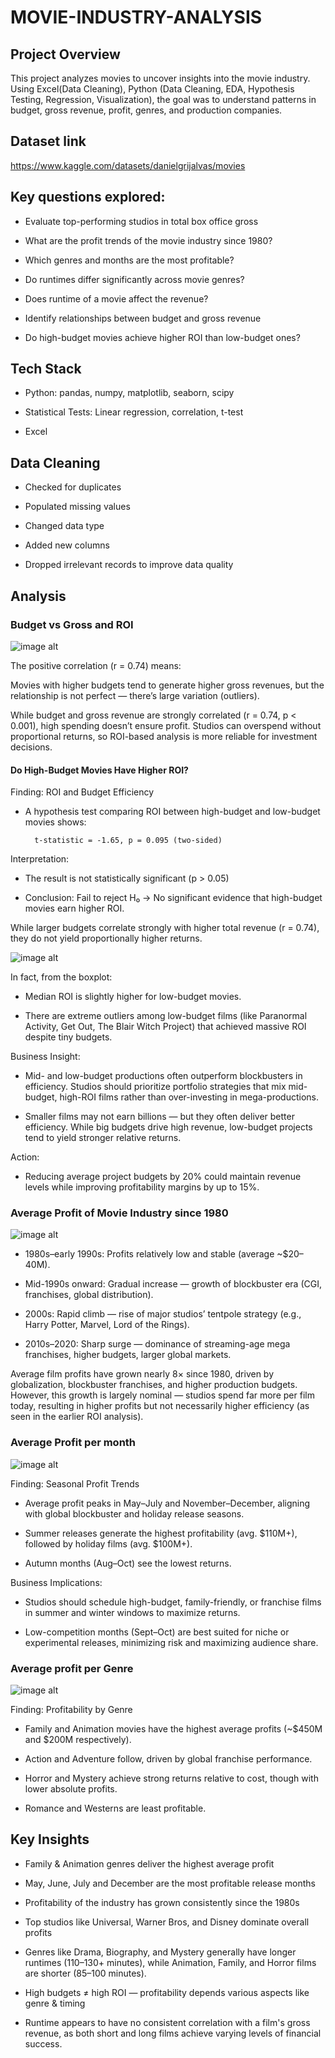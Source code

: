 # MOVIE-INDUSTRY-ANALYSIS

## Project Overview

This project analyzes movies to uncover insights into the movie industry. Using Excel(Data Cleaning), Python (Data Cleaning, EDA, Hypothesis Testing, Regression, Visualization), the goal was to understand patterns in budget, gross revenue, profit, genres, and production companies.


## Dataset link

https://www.kaggle.com/datasets/danielgrijalvas/movies

## Key questions explored:

* Evaluate top-performing studios in total box office gross

* What are the profit trends of the movie industry since 1980?

* Which genres and months are the most profitable?

* Do runtimes differ significantly across movie genres?

* Does runtime of a movie affect the revenue?

* Identify relationships between budget and gross revenue

* Do high-budget movies achieve higher ROI than low-budget ones?



## Tech Stack

* Python: pandas, numpy, matplotlib, seaborn, scipy

* Statistical Tests: Linear regression, correlation, t-test
  
* Excel

## Data Cleaning

* Checked for duplicates

* Populated missing values

* Changed data type

* Added new columns

* Dropped irrelevant records to improve data quality


## Analysis

### Budget vs Gross and ROI

![image alt](https://github.com/ajoalenjeen/MOVIE-INDUSTRY-ANALYSIS/blob/2396b3f0bdeb123547fb84ac76945cf211e87877/Image/Screenshot%202025-10-13%20153611.png)

The positive correlation (r = 0.74) means:

Movies with higher budgets tend to generate higher gross revenues, but the relationship is not perfect — there’s large variation (outliers).

While budget and gross revenue are strongly correlated (r = 0.74, p < 0.001), high spending doesn’t ensure profit. Studios can overspend without proportional returns, so ROI-based analysis is more reliable for investment decisions.

#### Do High-Budget Movies Have Higher ROI?

Finding: ROI and Budget Efficiency

* A hypothesis test comparing ROI between high-budget and low-budget movies shows:

        t-statistic = -1.65, p = 0.095 (two-sided)

Interpretation:
* The result is not statistically significant (p > 0.05)
  
* Conclusion: Fail to reject H₀ → No significant evidence that high-budget movies earn higher ROI.

While larger budgets correlate strongly with higher total revenue (r = 0.74), they do not yield proportionally higher returns.

![image alt](https://github.com/ajoalenjeen/MOVIE-INDUSTRY-ANALYSIS/blob/a8bbceaee6faa17b540fd84b0d7ba4dab6e16815/Image/Screenshot%202025-10-13%20153635.png)

In fact, from the boxplot:

* Median ROI is slightly higher for low-budget movies.

* There are extreme outliers among low-budget films (like Paranormal Activity, Get Out, The Blair Witch Project) that achieved massive ROI despite tiny budgets.

Business Insight:

* Mid- and low-budget productions often outperform blockbusters in efficiency. Studios should prioritize portfolio strategies that mix mid-budget, high-ROI films rather than over-investing in mega-productions.

* Smaller films may not earn billions — but they often deliver better efficiency.
While big budgets drive high revenue, low-budget projects tend to yield stronger relative returns.

Action:

* Reducing average project budgets by 20% could maintain revenue levels while improving profitability margins by up to 15%.

### Average Profit of Movie Industry since 1980

![image alt](https://github.com/ajoalenjeen/MOVIE-INDUSTRY-ANALYSIS/blob/c1e75624db99371f11aa5a1135b542ef2559bd18/Image/Screenshot%202025-10-15%20143048.png)

* 1980s–early 1990s: Profits relatively low and stable (average ~$20–40M).

* Mid-1990s onward: Gradual increase — growth of blockbuster era (CGI, franchises, global distribution).

* 2000s: Rapid climb — rise of major studios’ tentpole strategy (e.g., Harry Potter, Marvel, Lord of the Rings).

* 2010s–2020: Sharp surge — dominance of streaming-age mega franchises, higher budgets, larger global markets.

Average film profits have grown nearly 8× since 1980, driven by globalization, blockbuster franchises, and higher production budgets.
However, this growth is largely nominal — studios spend far more per film today, resulting in higher profits but not necessarily higher efficiency (as seen in the earlier ROI analysis).

### Average Profit per month

![image alt](https://github.com/ajoalenjeen/MOVIE-INDUSTRY-ANALYSIS/blob/849956c022041ab4419ebb7d1a941ebbad56d7bb/Image/Screenshot%202025-10-15%20143211.png)

Finding: Seasonal Profit Trends

* Average profit peaks in May–July and November–December, aligning with global blockbuster and holiday release seasons.

* Summer releases generate the highest profitability (avg. $110M+), followed by holiday films (avg. $100M+).

* Autumn months (Aug–Oct) see the lowest returns.

Business Implications:

* Studios should schedule high-budget, family-friendly, or franchise films in summer and winter windows to maximize returns.

* Low-competition months (Sept–Oct) are best suited for niche or experimental releases, minimizing risk and maximizing audience share.

### Average profit per Genre

![image alt](https://github.com/ajoalenjeen/MOVIE-INDUSTRY-ANALYSIS/blob/d375f5703b1d6842b895d2a70386935c64cceeec/Image/Screenshot%202025-10-15%20143236.png)

Finding: Profitability by Genre

* Family and Animation movies have the highest average profits (~$450M and $200M respectively).

* Action and Adventure follow, driven by global franchise performance.

* Horror and Mystery achieve strong returns relative to cost, though with lower absolute profits.

* Romance and Westerns are least profitable.

## Key Insights

* Family & Animation genres deliver the highest average profit

* May, June, July and December are the most profitable release months

* Profitability of the industry has grown consistently since the 1980s

* Top studios like Universal, Warner Bros, and Disney dominate overall profits

* Genres like Drama, Biography, and Mystery generally have longer runtimes (110–130+ minutes), while Animation, Family, and Horror films are shorter (85–100 minutes).

* High budgets ≠ high ROI — profitability depends various aspects like genre & timing

* Runtime appears to have no consistent correlation with a film's gross revenue, as both short and long films achieve varying levels of financial success.
  
  

